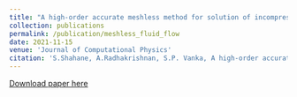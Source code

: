 ```yaml
---
title: "A high-order accurate meshless method for solution of incompressible fluid flow problems"
collection: publications
permalink: /publication/meshless_fluid_flow 
date: 2021-11-15
venue: 'Journal of Computational Physics'
citation: 'S.Shahane, A.Radhakrishnan, S.P. Vanka, A high-order accurate mesh-642less  method  for  solution  of  incompressible  fluid  flow  problem, Journal of Computational Physics, 445 (2021)'
---
```



[Download paper here](https://www.sciencedirect.com/science/article/pii/S0021999121005180)

